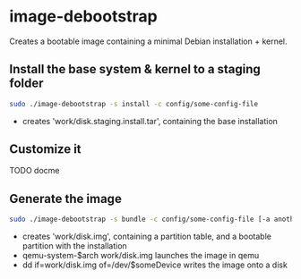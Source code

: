 image-debootstrap
=================

Creates a bootable image containing a minimal Debian installation + kernel.


Install the base system & kernel to a staging folder
----------------------------------------------------
```bash
sudo ./image-debootstrap -s install -c config/some-config-file
```
- creates 'work/disk.staging.install.tar', containing the base installation


Customize it
------------
TODO docme


Generate the image
------------------
```bash
sudo ./image-debootstrap -s bundle -c config/some-config-file [-a another-disk.staging.tar]
```
- creates 'work/disk.img', containing a partition table, and a bootable partition with the installation
- qemu-system-$arch work/disk.img launches the image in qemu
- dd if=work/disk.img of=/dev/$someDevice writes the image onto a disk

